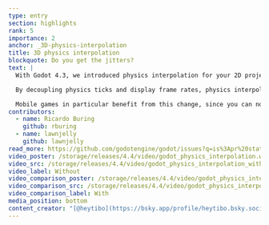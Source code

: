 ```yaml
---
type: entry
section: highlights
rank: 5
importance: 2
anchor: _3D-physics-interpolation
title: 3D physics interpolation
blockquote: Do you get the jitters?
text: |
  With Godot 4.3, we introduced physics interpolation for your 2D projects. In this release, the long-awaited 3D counterpart has been merged as well! Make sure to enable it in your project settings.

  By decoupling physics ticks and display frame rates, physics interpolation creates additional frames between the last physics position and the current one. This reduces jitter and creates a smoother appearance, especially on displays with a high refresh rate.

  Mobile games in particular benefit from this change, since you can now lower the tick rate without compromising on smoothness.
contributors:
  - name: Ricardo Buring
    github: rburing
  - name: lawnjelly
    github: lawnjelly
read_more: https://github.com/godotengine/godot/issues?q=is%3Apr%20state%3Amerged%2092391%2091818
video_poster: /storage/releases/4.4/video/godot_physics_interpolation.webp
video_src: /storage/releases/4.4/video/godot_physics_interpolation_without.webm
video_label: Without
video_comparison_poster: /storage/releases/4.4/video/godot_physics_interpolation.webp
video_comparison_src: /storage/releases/4.4/video/godot_physics_interpolation_with.webm
video_comparison_label: With
media_position: bottom
content_creator: "[@heytibo](https://bsky.app/profile/heytibo.bsky.social)"
---
```

